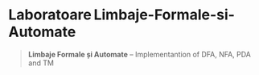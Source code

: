 # Laboratoare Limbaje-Formale-si-Automate

> **Limbaje Formale și Automate** – Implementantion of DFA, NFA, PDA and TM